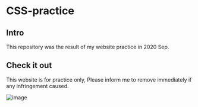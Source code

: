 # CSS-practice

## Intro
This repository was the result of my website practice in 2020 Sep.


## Check it out
This website is for practice only, 
Please inform me to remove immediately if any infringement caused.


![image](https://github.com/vivianafu/CSS-practice/blob/master/previewww.jpg)
